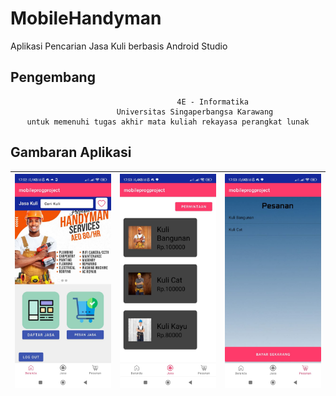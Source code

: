 # MobileHandyman
Aplikasi Pencarian Jasa Kuli berbasis Android Studio

## Pengembang
<div align="center">

                        4E - Informatika
                Universitas Singaperbangsa Karawang
    untuk memenuhi tugas akhir mata kuliah rekayasa perangkat lunak

</div>


## Gambaran Aplikasi
| ![Gambar 1](img/Img1.jpg) | ![Gambar 2](img/Img2.jpg) | ![Gambar 3](img/Img3.jpg) |
|:------------------------:|:------------------------:|:------------------------:|
